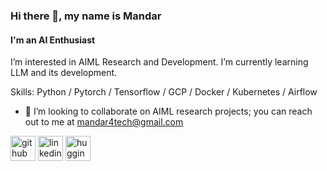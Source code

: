 ### Hi there 👋, my name is Mandar 
#### I'm an AI Enthusiast
I’m interested in AIML Research and Development. I’m currently learning LLM and its development.  

Skills: Python / Pytorch / Tensorflow / GCP / Docker / Kubernetes / Airflow

- 👯 I’m looking to collaborate on AIML research projects; you can reach out to me at mandar4tech@gmail.com 


[<img src='https://upload.wikimedia.org/wikipedia/commons/9/91/Octicons-mark-github.svg' alt='github' height='40'>](https://github.com/m-np/m-np)  [<img src='https://upload.wikimedia.org/wikipedia/commons/8/81/LinkedIn_icon.svg' alt='linkedin' height='40'>](https://www.linkedin.com/in/mandar-parab-11560974/)  [<img src='[https://upload.wikimedia.org/wikipedia/commons/8/81/LinkedIn_icon.svg](https://cdn-lfs.huggingface.co/repos/96/a2/96a2c8468c1546e660ac2609e49404b8588fcf5a748761fa72c154b2836b4c83/fc95837e1bacb9b2cdbff9ae5d681ed8f20233b8fc72a65cdb38321ea9ddc015?response-content-disposition=inline%3B+filename*%3DUTF-8%27%27hf-logo-with-title.svg%3B+filename%3D%22hf-logo-with-title.svg%22%3B&response-content-type=image%2Fsvg%2Bxml&Expires=1706267865&Policy=eyJTdGF0ZW1lbnQiOlt7IkNvbmRpdGlvbiI6eyJEYXRlTGVzc1RoYW4iOnsiQVdTOkVwb2NoVGltZSI6MTcwNjI2Nzg2NX19LCJSZXNvdXJjZSI6Imh0dHBzOi8vY2RuLWxmcy5odWdnaW5nZmFjZS5jby9yZXBvcy85Ni9hMi85NmEyYzg0NjhjMTU0NmU2NjBhYzI2MDllNDk0MDRiODU4OGZjZjVhNzQ4NzYxZmE3MmMxNTRiMjgzNmI0YzgzL2ZjOTU4MzdlMWJhY2I5YjJjZGJmZjlhZTVkNjgxZWQ4ZjIwMjMzYjhmYzcyYTY1Y2RiMzgzMjFlYTlkZGMwMTU%7EcmVzcG9uc2UtY29udGVudC1kaXNwb3NpdGlvbj0qJnJlc3BvbnNlLWNvbnRlbnQtdHlwZT0qIn1dfQ__&Signature=WQRWMBP8vi%7EtYIbTNCsh77q8Hn%7ErxBAo1BXFewefgefsuh2l4Km8WjuoSJrDXBi8WSTFTE9diTfbNoapCxIhhVyaEZOkF6%7EXFRXGn7gJvXZGd1pF52%7E9xG3SOiTpvbk-P6ZrFDEtkV02Lxgi3cMGYX928j29Hb87sx0kLrg3l4OyrnGZJhdXE7yG18fSKLhjQMN-Dl8jxn0aX0o6xIwihCiYczRtJk%7EmHfyJSuCmabggILySqUqq4R-TRrAErh6KRqsIFtL5rIlG8jkLrvFjIpSrOijokU7NqltE%7EpTzEyUmTBPI68PNXNm3FPgg85ispHj17TAN9%7ESUDijlqW6sAw__&Key-Pair-Id=KVTP0A1DKRTAX)https://cdn-lfs.huggingface.co/repos/96/a2/96a2c8468c1546e660ac2609e49404b8588fcf5a748761fa72c154b2836b4c83/fc95837e1bacb9b2cdbff9ae5d681ed8f20233b8fc72a65cdb38321ea9ddc015?response-content-disposition=inline%3B+filename*%3DUTF-8%27%27hf-logo-with-title.svg%3B+filename%3D%22hf-logo-with-title.svg%22%3B&response-content-type=image%2Fsvg%2Bxml&Expires=1706267865&Policy=eyJTdGF0ZW1lbnQiOlt7IkNvbmRpdGlvbiI6eyJEYXRlTGVzc1RoYW4iOnsiQVdTOkVwb2NoVGltZSI6MTcwNjI2Nzg2NX19LCJSZXNvdXJjZSI6Imh0dHBzOi8vY2RuLWxmcy5odWdnaW5nZmFjZS5jby9yZXBvcy85Ni9hMi85NmEyYzg0NjhjMTU0NmU2NjBhYzI2MDllNDk0MDRiODU4OGZjZjVhNzQ4NzYxZmE3MmMxNTRiMjgzNmI0YzgzL2ZjOTU4MzdlMWJhY2I5YjJjZGJmZjlhZTVkNjgxZWQ4ZjIwMjMzYjhmYzcyYTY1Y2RiMzgzMjFlYTlkZGMwMTU%7EcmVzcG9uc2UtY29udGVudC1kaXNwb3NpdGlvbj0qJnJlc3BvbnNlLWNvbnRlbnQtdHlwZT0qIn1dfQ__&Signature=WQRWMBP8vi%7EtYIbTNCsh77q8Hn%7ErxBAo1BXFewefgefsuh2l4Km8WjuoSJrDXBi8WSTFTE9diTfbNoapCxIhhVyaEZOkF6%7EXFRXGn7gJvXZGd1pF52%7E9xG3SOiTpvbk-P6ZrFDEtkV02Lxgi3cMGYX928j29Hb87sx0kLrg3l4OyrnGZJhdXE7yG18fSKLhjQMN-Dl8jxn0aX0o6xIwihCiYczRtJk%7EmHfyJSuCmabggILySqUqq4R-TRrAErh6KRqsIFtL5rIlG8jkLrvFjIpSrOijokU7NqltE%7EpTzEyUmTBPI68PNXNm3FPgg85ispHj17TAN9%7ESUDijlqW6sAw__&Key-Pair-Id=KVTP0A1DKRTAX' alt='hugging_face' height='40'>](https://huggingface.co/Rzoro)

